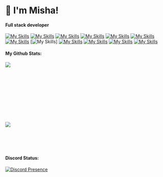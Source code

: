 # 👋 I'm Misha!

#### Full stack developer
[![My Skills](https://skillicons.dev/icons?i=js)](https://www.javascript.com/)
[![My Skills](https://skillicons.dev/icons?i=ts)](https://www.typescriptlang.org/)
[![My Skills](https://skillicons.dev/icons?i=lua)](https://www.lua.org/)
[![My Skills](https://skillicons.dev/icons?i=nodejs)](https://nodejs.org/en)
[![My Skills](https://skillicons.dev/icons?i=react)](https://react.dev/)
[![My Skills](https://skillicons.dev/icons?i=svelte)](https://svelte.dev/)
[![My Skills](https://skillicons.dev/icons?i=html)](https://html.com/)
[![My Skills](https://skillicons.dev/icons?i=css)]
[![My Skills](https://skillicons.dev/icons?i=php)](https://www.php.net/)
[![My Skills](https://skillicons.dev/icons?i=mysql)](https://www.mysql.com/)
[![My Skills](https://skillicons.dev/icons?i=mongodb)](https://www.mongodb.com/)
[![My Skills](https://skillicons.dev/icons?i=tailwindcss)](https://tailwindcss.com/)

#### My Github Stats:
 <img align="left" src="https://github-readme-stats.vercel.app/api?username=Misha0717&show_icons=true&hode_border=true" />
<br />
<br />
<br />
<br />
<br />
<br />
<br />
<br />
<br />
<br />
<br />

<img align="left" src="https://github-readme-stats.vercel.app/api/top-langs/?username=Misha0717&layout=compact&theme=vision-friendly-dark"/>
 
<br />
<br />
<br />
<br />
<br />

#### Discord Status:
[![Discord Presence](https://lanyard.cnrad.dev/api/334767144266891274)](https://discord.com/users/334767144266891274)

